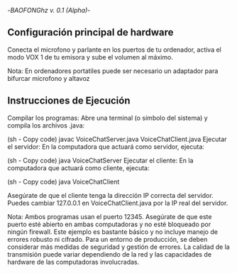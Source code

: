 -*BAOFONGhz v. 0.1 (Alpha)*-


Configuración principal de hardware
---
Conecta el microfono y parlante en los puertos de tu ordenador, activa el modo VOX 1 de tu emisora y sube el volumen al máximo.

Nota: En ordenadores portatiles puede ser necesario un adaptador para bifurcar microfono y altavoz



Instrucciones de Ejecución
---
Compilar los programas: Abre una terminal (o símbolo del sistema) y compila los archivos .java:

(sh - Copy code)
javac VoiceChatServer.java VoiceChatClient.java
Ejecutar el servidor: En la computadora que actuará como servidor, ejecuta:

(sh - Copy code)
java VoiceChatServer
Ejecutar el cliente: En la computadora que actuará como cliente, ejecuta:

(sh - Copy code)
java VoiceChatClient

Asegúrate de que el cliente tenga la dirección IP correcta del servidor. Puedes cambiar 127.0.0.1 en VoiceChatClient.java por la IP real del servidor.

Nota:
Ambos programas usan el puerto 12345. Asegúrate de que este puerto esté abierto en ambas computadoras y no esté bloqueado por ningún firewall.
Este ejemplo es bastante básico y no incluye manejo de errores robusto ni cifrado. Para un entorno de producción, se deben considerar más medidas de seguridad y gestión de errores.
La calidad de la transmisión puede variar dependiendo de la red y las capacidades de hardware de las computadoras involucradas.

